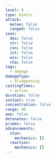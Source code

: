 ```yaml
---
level: 0
type: biotic
attack:
  melee: false
  ranged: false
save:
  dex: false
  str: false
  con: false
  int: false
  wis: false
  cha: false
tags:
  - damage
damageType:
  - bludgeoning
castingTimes:
  - action
duration: false
instant: true
concentration: false
range: 90
aoe: false
detonates: false
primes: false
advancements:
  stun:
    mechanics: []
  reaction:
    mechanics: []
---
```

